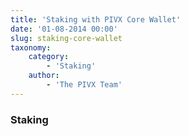 ```yaml
---
title: 'Staking with PIVX Core Wallet'
date: '01-08-2014 00:00'
slug: staking-core-wallet
taxonomy:
    category:
        - 'Staking'
    author:
        - 'The PIVX Team'
---
```


### Staking
